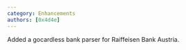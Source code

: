 ```yaml
---
category: Enhancements
authors: [0x4d4e]
---
```


Added a gocardless bank parser for Raiffeisen Bank Austria.
